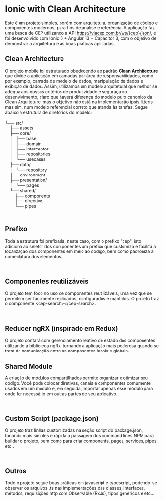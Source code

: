 # Ionic with Clean Architecture
Este é um projeto simples, porém com arquitetura, organização de código e componentes modernos, para fins de analíse e referência. A aplicação faz uma busca de CEP utilizando a API https://viacep.com.br/ws/{cep}/json/, e foi desenvolvido com Ionic 6 + Angular 13 + Capacitor 3, com o objetivo de demonstrar a arquitetura e as boas práticas aplicadas.

<h2>Clean Architecture</h2>

<p>O projeto mobile&nbsp;foi estruturado obedecendo ao padr&atilde;o <strong>Clean Architecture</strong> que divide a aplica&ccedil;&atilde;o em camadas por &aacute;rea de responsabilidades, como por exemplo,&nbsp;camada de modelo de dados, manipula&ccedil;&atilde;o de dados e exibi&ccedil;&atilde;o de dados. Assim, utilizamos um modelo arquitetural que melhor se adequa aos nossos crit&eacute;rios de produtividade e segura&ccedil;a no desenvlvimento, claro que haver&aacute; diferen&ccedil;a do modelo puro canonico da Clean Arquiteture, mas o objetivo n&atilde;o est&aacute; na implementa&ccedil;&atilde;o ipsis litteris mas sim, num modelo referencial correto que atenda &agrave;s tarefas. Segue abaixo a estrutura de diret&oacute;rios do modelo:<br />
<br />
└── src/<br />
&nbsp; &nbsp; ├── assets<br />
&nbsp; &nbsp; ├── core/<br />
&nbsp; &nbsp; │ &nbsp; ├── base<br />
&nbsp; &nbsp; │ &nbsp; ├── domain<br />
&nbsp; &nbsp; │ &nbsp; ├── interceptor<br />
&nbsp; &nbsp; │ &nbsp; ├── repositories<br />
&nbsp; &nbsp; │ &nbsp; └── usecases<br />
&nbsp; &nbsp; ├── data/<br />
&nbsp; &nbsp; │ &nbsp; └── repository<br />
&nbsp; &nbsp; ├── environment<br />
&nbsp; &nbsp; ├── presentation/<br />
&nbsp; &nbsp; │ &nbsp; └── pages<br />
&nbsp; &nbsp; └── shared/<br />
&nbsp; &nbsp; &nbsp; &nbsp; ├── components<br />
&nbsp; &nbsp; &nbsp; &nbsp; ├── directive<br />
&nbsp; &nbsp; &nbsp; &nbsp; └── pipes</p>

<h2><br />
Prefixo</h2>

<p>Toda a estrutura foi prefixada, neste caso, com o prefixo &quot;cep&quot;, isto adiciona ao seletor dos componentes um prefixo que customiza e facilita a localiza&ccedil;&atilde;o dos componentes em meio ao c&oacute;digo, bem como padroniza a nomeclatura dos elementos.</p>

<p>&nbsp;</p>

<h2>Componentes reutiliz&aacute;veis</h2>

<p>O projeto tem foco no&nbsp;uso de componentes reutiliz&aacute;veis, uma vez que se permitem ser facilmente&nbsp;replicados, configurados e mantidos. O projeto traz o componente &lt;cep-search&gt;&lt;/cep-search&gt;.</p>


<p>&nbsp;</p>

<h2>Reducer ngRX (inspirado em Redux)</h2>

<p>O projeto contará com gerenciamento reativo de estado dos componentes utilizando a biblioteca ngRx, tornando a aplicação mais poderosa quando se trata de comunicação entre os  componentes locais e globais.</p>

<h2>Shared Module</h2>

<p>A cria&ccedil;&atilde;o de m&oacute;dulos compartilhados permite organizar e otimizar seu c&oacute;digo. Voc&ecirc; pode colocar diretivas, canais e componentes comumente usados ​​em um m&oacute;dulo e, em seguida, importar apenas esse m&oacute;dulo para onde for necess&aacute;rio em outras partes de seu aplicativo.</p>

<p>&nbsp;</p>

<h2>Custom Script (package.json)</h2>

<p>O projeto traz linhas customizadas na se&ccedil;&atilde;o script do package.json, tonando mais simples e r&aacute;pida a passagem dos command lines NPM para buildar o projeto, bem como para criar components, pages, services, pipes etc..</p>

<p>&nbsp;</p>

<h2>Outros</h2>

<p>Todo o projeto segue boas pr&aacute;ticas em javascript e typescript, podendo-se observar os arquivos .ts nas implementa&ccedil;&otilde;es das&nbsp;classes, interfaces, m&eacute;todos, requisi&ccedil;&otilde;es http com Observable (RxJs), tipos genericos e etc...</p>
